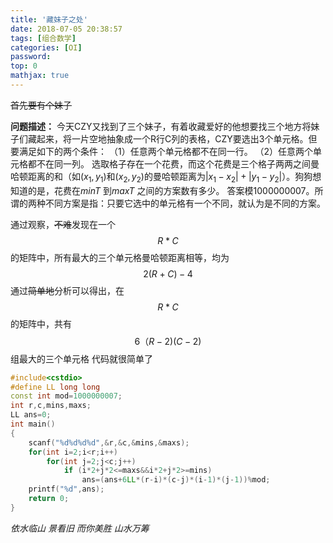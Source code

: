 ```yaml
---
title: '藏妹子之处'
date: 2018-07-05 20:38:57
tags: [组合数学]
categories: [OI]
password:
top: 0
mathjax: true
---
```

~~首先要有个妹子~~

**问题描述：**
今天CZY又找到了三个妹子，有着收藏爱好的他想要找三个地方将妹子们藏起来，将一片空地抽象成一个R行C列的表格，CZY要选出3个单元格。但要满足如下的两个条件：
（1）任意两个单元格都不在同一行。
（2）任意两个单元格都不在同一列。
选取格子存在一个花费，而这个花费是三个格子两两之间曼哈顿距离的和（如$\left ( x_{1},y_{1} \right )$和$\left ( x_{2},y_{2} \right )$的曼哈顿距离为$\left | x_{1}-x_{2} \right |+\left | y_{1}-y_{2} \right |$）。狗狗想知道的是，花费在*minT* 到*maxT* 之间的方案数有多少。
答案模1000000007。所谓的两种不同方案是指：只要它选中的单元格有一个不同，就认为是不同的方案。

通过观察，~~不难~~发现在一个$$R*C$$的矩阵中，所有最大的三个单元格曼哈顿距离相等，均为$$2(R+C)-4$$
通过~~简单地~~分析可以得出，在$$R*C$$的矩阵中，共有$$6（R-2)(C-2)$$组最大的三个单元格
代码就很简单了
<!--more-->
```c++
#include<cstdio>
#define LL long long
const int mod=1000000007;
int r,c,mins,maxs;
LL ans=0;
int main()
{
	scanf("%d%d%d%d",&r,&c,&mins,&maxs);
	for(int i=2;i<r;i++)
		for(int j=2;j<c;j++) 
			if (i*2+j*2<=maxs&&i*2+j*2>=mins)
				ans=(ans+6LL*(r-i)*(c-j)*(i-1)*(j-1))%mod;		
	printf("%d",ans);				
	return 0;
}
```
*依水临山 景看旧 而你美胜 山水万筹*

